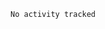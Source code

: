 <!--START_SECTION:wakatotal->
<!--END_SECTION:wakatotal-->
<!--START_SECTION:wakamonthly-->

```asm
No activity tracked
```

<!--END_SECTION:wakamonthly-->
